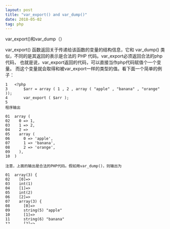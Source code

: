 ```yaml
---
layout: post
title: "var_export() and var_dump()"
date: 2018-05-02
tag: php
---
```


var_export()和var_dump（）

var_export() 函数返回关于传递给该函数的变量的结构信息，它和 var_dump() 类似，不同的是其返回的表示是合法的 PHP 代码。var_export必须返回合法的php代码， 也就是说，var_export返回的代码，可以直接当作php代码赋值个一个变量。 而这个变量就会取得和被var_export一样的类型的值。看下面一个简单的例子：

```
1	<?php
3	    $arr = array ( 1 , 2 , array ( "apple" , "banana" , "orange" ));
4	    var_export ( $arr );
5	     
程序输出

01	array (
02	  0 => 1,
03	  1 => 2,
04	  2 =>
05	  array (
06	    0 => 'apple',
07	    1 => 'banana',
08	    2 => 'orange',
09	  ),
10	)

注意，上面的输出是合法的PHP代码。假如用var_dump()，则输出为

01	array(3) {
02	  [0]=>
03	  int(1)
04	  [1]=>
05	  int(2)
06	  [2]=>
07	  array(3) {
08	    [0]=>
09	    string(5) "apple"
10	    [1]=>
11	    string(6) "banana"
12	    [2]=>
13	    string(6) "orange"
14	  }
15	}

可以通过将函数的第二个参数设置为 TRUE，从而返回变量的表示

1	<?php
2	     
3	    $v = 'nowamagic';
4	    $rs = var_export ( $v, TRUE );
5	     
6	    echo $rs;
程序运行结果：

1	'nowamagic'
```

### PHP返回变量或数组的字符串表示：var_export()

　　使用var_export()函数可以在服务端程序没有在打印的情况下，配合 *file_put_contents* 方便的调试程序，查看变量和数组的内容

　　在开发过程中，我们常用var_dump()来打印数组内容，但有时候我们不方便通过浏览器查看调试信息，这时候可以将信息输出到文件中查看，var_export()可以打印或返回变量的字符串表示，返回值是一个 **字符串**，形式类似var_dump()打印的字符串，使用var_export()可以将POST、GET和SESSION等数据写入文件，方便查看

　　下面是php文档中的描述：

`mixed var_export ( mixed $expression [, bool $return ] )`

此函数返回关于传递给该函数的变量的结构信息，它和 var_dump() 类似，不同的是其返回的表示是合法的 PHP 代码

可以通过将函数的第二个参数设置为 TRUE，从而返回变量的表示

简而言之，第二个参数为TRUE时，有返回值，不打印；为FALSE时，打印变量，默认为FALSE

　　下面的示例使用var_export()将变量转换成字符串后输出

```
<?php
$num = 255;
$str = 'abc def';
$bool = true;
$arr = array('value1', 'value2', 1, 'key1'=>'value3', 'key2'=>array(2, 3));
echo var_export($num, TRUE);
echo "\n";
echo var_export($str, TRUE);
echo "\n";
echo var_export($bool, TRUE);
echo "\n";
echo var_export($arr, TRUE);
echo "\n";

/*输出
255
'abc def'
true
array (
  0 => 'value1',
  1 => 'value2',
  2 => 1,
  'key1' => 'value3',
  'key2' =>
  array (
    0 => 2,
    1 => 3,
  ),
)
```

　　var_export()返回的是合法的php代码，非常方便生成配置文件或缓存文件，下面用简单的缓存文件示例来讲一下

```
<?php
// $cache的值是更新缓存时从数据库中取出来的
$cache = array(
    'LOG_RECORD'            =>  false,
    'LOG_TYPE'              =>  'File',
    'LOG_LEVEL'             =>  'EMERG,ALERT,CRIT,ERR',
    'LOG_FILE_SIZE'         =>  2097152,
    'LOG_EXCEPTION_RECORD'  =>  false,
);

// 将从数据库中读到的数据写入缓存文件
$content = "<?php\nreturn ".var_export($cache);    //这里使用var_export()
file_put_contents('./cache.php', $content);

　　我们的缓存文件cache.php内容如下：

<?php
return array(
    'LOG_RECORD'            =>  false,
    'LOG_TYPE'              =>  'File',
    'LOG_LEVEL'             =>  'EMERG,ALERT,CRIT,ERR',
    'LOG_FILE_SIZE'         =>  2097152,
    'LOG_EXCEPTION_RECORD'  =>  false,
);

　　调用缓存文件的时候只需要使用require() 即可将缓存文件的内容复制给一个变量

<?php
$cache = require('./cache.php');
　　缓存文件中的数组赋值给了$cache变量，phpcms的缓存文件就是采用这种方式的缓存
```

在PHPCMS的源码里，可以看到很多配置的参数都用数组记录的，包括它们的频道、内容等等

```
01	function cache_write($file, $string, $type = 'array')
02	{
03	    if(is_array($string))
04	    {
05	        $type = strtolower($type);
06	        if($type == 'array')
07	        {
08	            $string = "<?php\n return ".var_export($string,TRUE).";\n?>";
09	        }
10	        elseif($type == 'constant')
11	        {
12	            $data='';
13	            foreach($string as $key => $value) $data .="define('".strtoupper($key)."','".
14	addslashes($value)."');\n";
15	            $string = "<?php\n".$data."\n?>";
16	        }
17	    }
18	    $strlen = file_put_contents(PHPCMS_CACHEDIR.$file, $string);
19	    chmod(PHPCMS_CACHEDIR.$file, 0777);
20	    return $strlen;
21	}
```

```
1、var_dump是php用来 打印 变量的 函数 用作 调试

2、dump ThinkPHP 框架 自定义的 用作框架变量 调试用的输出 功能可以说和 var_dump一样的
```
